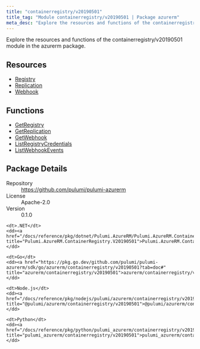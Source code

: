 ```yaml
---
title: "containerregistry/v20190501"
title_tag: "Module containerregistry/v20190501 | Package azurerm"
meta_desc: "Explore the resources and functions of the containerregistry/v20190501 module in the azurerm package."
---
```


<!-- WARNING: this file was generated by Pulumi Docs Generator. -->
<!-- Do not edit by hand unless you're certain you know what you are doing! -->

Explore the resources and functions of the containerregistry/v20190501 module in the azurerm package.

<h2 id="resources">Resources</h2>
<ul class="api">
    <li><a href="registry" title="Registry"><span class="symbol resource"></span>Registry</a></li>
    <li><a href="replication" title="Replication"><span class="symbol resource"></span>Replication</a></li>
    <li><a href="webhook" title="Webhook"><span class="symbol resource"></span>Webhook</a></li>
</ul>

<h2 id="functions">Functions</h2>
<ul class="api">
    <li><a href="getregistry" title="GetRegistry"><span class="symbol function"></span>GetRegistry</a></li>
    <li><a href="getreplication" title="GetReplication"><span class="symbol function"></span>GetReplication</a></li>
    <li><a href="getwebhook" title="GetWebhook"><span class="symbol function"></span>GetWebhook</a></li>
    <li><a href="listregistrycredentials" title="ListRegistryCredentials"><span class="symbol function"></span>ListRegistryCredentials</a></li>
    <li><a href="listwebhookevents" title="ListWebhookEvents"><span class="symbol function"></span>ListWebhookEvents</a></li>
</ul>

<h2 id="package-details">Package Details</h2>
<dl class="package-details">
	<dt>Repository</dt>
	<dd><a href="https://github.com/pulumi/pulumi-azurerm">https://github.com/pulumi/pulumi-azurerm</a></dd>
	<dt>License</dt>
	<dd>Apache-2.0</dd>
	<dt>Version</dt>
	<dd>0.1.0</dd>
</dl>



<dl class="tabular">

    <dt>.NET</dt>
    <dd><a href="/docs/reference/pkg/dotnet/Pulumi.AzureRM/Pulumi.AzureRM.ContainerRegistry.V20190501.html" title="Pulumi.AzureRM.ContainerRegistry.V20190501">Pulumi.AzureRM.ContainerRegistry.V20190501</a></dd>

    <dt>Go</dt>
    <dd><a href="https://pkg.go.dev/github.com/pulumi/pulumi-azurerm/sdk/go/azurerm/containerregistry/v20190501?tab=doc#" title="azurerm/containerregistry/v20190501">azurerm/containerregistry/v20190501</a></dd>

    <dt>Node.js</dt>
    <dd><a href="/docs/reference/pkg/nodejs/pulumi/azurerm/containerregistry/v20190501/#" title="@pulumi/azurerm/containerregistry/v20190501">@pulumi/azurerm/containerregistry/v20190501</a></dd>

    <dt>Python</dt>
    <dd><a href="/docs/reference/pkg/python/pulumi_azurerm/containerregistry/v20190501" title="pulumi_azurerm/containerregistry/v20190501">pulumi_azurerm/containerregistry/v20190501</a></dd>

</dl>

